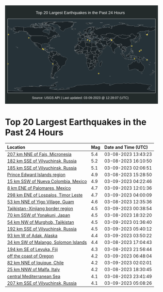![Map](./map.png)

# Top 20 Largest Earthquakes in the Past 24 Hours

| Location | Mag | Date and Time (UTC) |
|:---|:---|:---|
| [207 km NNE of Fais, Micronesia](https://earthquake.usgs.gov/earthquakes/eventpage/us7000ji58) | 5.4 | 03-08-2023 13:43:23 |
| [182 km SSE of Vilyuchinsk, Russia](https://earthquake.usgs.gov/earthquakes/eventpage/us7000ji6x) | 5.2 | 03-08-2023 16:10:50 |
| [185 km SSE of Vilyuchinsk, Russia](https://earthquake.usgs.gov/earthquakes/eventpage/us7000jick) | 5.1 | 03-09-2023 02:06:51 |
| [Prince Edward Islands region](https://earthquake.usgs.gov/earthquakes/eventpage/us7000ji6q) | 4.9 | 03-08-2023 15:28:50 |
| [15 km SSW of Nueva Colombia, Mexico](https://earthquake.usgs.gov/earthquakes/eventpage/us7000jidj) | 4.9 | 03-09-2023 04:22:46 |
| [8 km ENE of Palomares, Mexico](https://earthquake.usgs.gov/earthquakes/eventpage/us7000jifx) | 4.7 | 03-09-2023 12:01:36 |
| [298 km ENE of Lospalos, Timor Leste](https://earthquake.usgs.gov/earthquakes/eventpage/us7000jidg) | 4.7 | 03-09-2023 04:00:09 |
| [53 km NNE of Yigo Village, Guam](https://earthquake.usgs.gov/earthquakes/eventpage/us7000ji50) | 4.6 | 03-08-2023 12:35:36 |
| [Tajikistan-Xinjiang border region](https://earthquake.usgs.gov/earthquakes/eventpage/us7000jibw) | 4.5 | 03-09-2023 00:38:54 |
| [70 km SSW of Yonakuni, Japan](https://earthquake.usgs.gov/earthquakes/eventpage/us7000ji95) | 4.5 | 03-08-2023 18:32:20 |
| [54 km NW of Murghob, Tajikistan](https://earthquake.usgs.gov/earthquakes/eventpage/us7000jicf) | 4.5 | 03-09-2023 01:36:40 |
| [192 km SSE of Vilyuchinsk, Russia](https://earthquake.usgs.gov/earthquakes/eventpage/us7000jiec) | 4.5 | 03-09-2023 05:40:12 |
| [93 km W of Adak, Alaska](https://earthquake.usgs.gov/earthquakes/eventpage/us7000jidi) | 4.4 | 03-09-2023 03:50:22 |
| [34 km SW of Malango, Solomon Islands](https://earthquake.usgs.gov/earthquakes/eventpage/us7000ji7e) | 4.4 | 03-08-2023 17:04:43 |
| [194 km SE of Levuka, Fiji](https://earthquake.usgs.gov/earthquakes/eventpage/us7000jiax) | 4.3 | 03-08-2023 21:56:44 |
| [off the coast of Oregon](https://earthquake.usgs.gov/earthquakes/eventpage/us7000jiem) | 4.2 | 03-09-2023 06:48:04 |
| [82 km NNE of Iquique, Chile](https://earthquake.usgs.gov/earthquakes/eventpage/us7000jicj) | 4.2 | 03-09-2023 02:02:01 |
| [25 km NNW of Malfa, Italy](https://earthquake.usgs.gov/earthquakes/eventpage/us7000ji93) | 4.2 | 03-08-2023 18:30:45 |
| [central Mediterranean Sea](https://earthquake.usgs.gov/earthquakes/eventpage/us7000jibi) | 4.1 | 03-08-2023 23:41:49 |
| [207 km SSE of Vilyuchinsk, Russia](https://earthquake.usgs.gov/earthquakes/eventpage/us7000jied) | 4.1 | 03-09-2023 05:08:26 |

